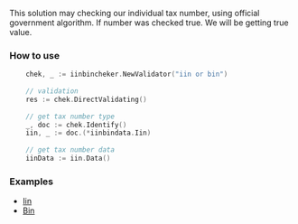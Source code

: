 This solution may checking our individual tax number, 
using official government algorithm. 
If number was checked true. We will be getting true value.


### How to use
```go
	chek, _ := iinbincheker.NewValidator("iin or bin")
	
	// validation
	res := chek.DirectValidating()
	
	// get tax number type
	_, doc := chek.Identify()
	iin, _ := doc.(*iinbindata.Iin)
    
	// get tax number data
	iinData := iin.Data()
```

### Examples
- [Iin](examples/iin.go)
- [Bin](examples/bin.go)
